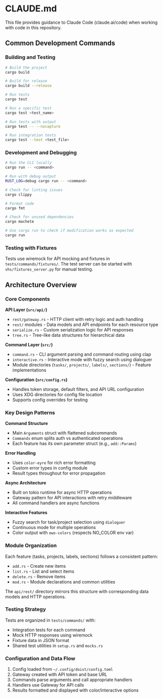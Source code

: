 # CLAUDE.md

This file provides guidance to Claude Code (claude.ai/code) when working with code in this repository.

## Common Development Commands

### Building and Testing
```bash
# Build the project
cargo build

# Build for release
cargo build --release

# Run tests
cargo test

# Run a specific test
cargo test <test_name>

# Run tests with output
cargo test -- --nocapture

# Run integration tests
cargo test --test <test_file>
```

### Development and Debugging
```bash
# Run the CLI locally
cargo run -- <command>

# Run with debug output
RUST_LOG=debug cargo run -- <command>

# Check for linting issues
cargo clippy

# Format code
cargo fmt

# Check for unused dependencies
cargo machete

# Use cargo run to check if modification works as expected
cargo run
```

### Testing with Fixtures
Tests use wiremock for API mocking and fixtures in `tests/commands/fixtures/`. The test server can be started with `vhs/fixtures_server.py` for manual testing.

## Architecture Overview

### Core Components

**API Layer (`src/api/`)**
- `rest/gateway.rs` - HTTP client with retry logic and auth handling
- `rest/` modules - Data models and API endpoints for each resource type
- `serialize.rs` - Custom serialization logic for API responses
- `tree.rs` - Tree-like data structures for hierarchical data

**Command Layer (`src/`)**
- `command.rs` - CLI argument parsing and command routing using clap
- `interactive.rs` - Interactive mode with fuzzy search using dialoguer
- Module directories (`tasks/`, `projects/`, `labels/`, `sections/`) - Feature implementations

**Configuration (`src/config.rs`)**
- Handles token storage, default filters, and API URL configuration
- Uses XDG directories for config file location
- Supports config overrides for testing

### Key Design Patterns

**Command Structure**
- Main `Arguments` struct with flattened subcommands
- `Commands` enum splits auth vs authenticated operations
- Each feature has its own parameter struct (e.g., `add::Params`)

**Error Handling**
- Uses `color-eyre` for rich error formatting
- Custom error types in config module
- Result types throughout for error propagation

**Async Architecture**
- Built on tokio runtime for async HTTP operations
- Gateway pattern for API interactions with retry middleware
- All command handlers are async functions

**Interactive Features**
- Fuzzy search for task/project selection using `dialoguer`
- Continuous mode for multiple operations
- Color output with `owo-colors` (respects NO_COLOR env var)

### Module Organization

Each feature (tasks, projects, labels, sections) follows a consistent pattern:
- `add.rs` - Create new items
- `list.rs` - List and select items
- `delete.rs` - Remove items
- `mod.rs` - Module declarations and common utilities

The `api/rest/` directory mirrors this structure with corresponding data models and HTTP operations.

### Testing Strategy

Tests are organized in `tests/commands/` with:
- Integration tests for each command
- Mock HTTP responses using wiremock
- Fixture data in JSON format
- Shared test utilities in `setup.rs` and `mocks.rs`

### Configuration and Data Flow

1. Config loaded from `~/.config/doist/config.toml`
2. Gateway created with API token and base URL
3. Commands parse arguments and call appropriate handlers
4. Handlers use Gateway for API calls
5. Results formatted and displayed with color/interactive options